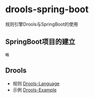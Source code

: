 # drools-spring-boot

规则引擎Drools与SpringBoot的使用

## SpringBoot项目的建立
    略

## Drools
   - 规则
   [Drools-Language](https://github.com/MyHerux/drools-springboot/blob/master/drools-language.md)
   - 示例
   [Drools-Example](https://github.com/MyHerux/drools-springboot/blob/master/drools-example.md)